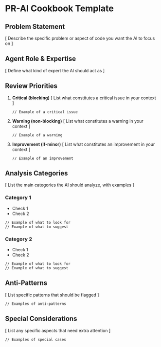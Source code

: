 # PR-AI Cookbook Template

## Problem Statement
[ Describe the specific problem or aspect of code you want the AI to focus on ]

## Agent Role & Expertise
[ Define what kind of expert the AI should act as ]

## Review Priorities
1. **Critical (blocking)**
   [ List what constitutes a critical issue in your context ]
   ```
   // Example of a critical issue
   ```

2. **Warning (non-blocking)**
   [ List what constitutes a warning in your context ]
   ```
   // Example of a warning
   ```

3. **Improvement (if-minor)**
   [ List what constitutes an improvement in your context ]
   ```
   // Example of an improvement
   ```

## Analysis Categories
[ List the main categories the AI should analyze, with examples ]

### Category 1
- Check 1
- Check 2
```
// Example of what to look for
// Example of what to suggest
```

### Category 2
- Check 1
- Check 2
```
// Example of what to look for
// Example of what to suggest
```

## Anti-Patterns
[ List specific patterns that should be flagged ]
```
// Examples of anti-patterns
```

## Special Considerations
[ List any specific aspects that need extra attention ]
```
// Examples of special cases
```